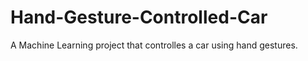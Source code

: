 # Hand-Gesture-Controlled-Car
A Machine Learning project that controlles a car using hand gestures.
